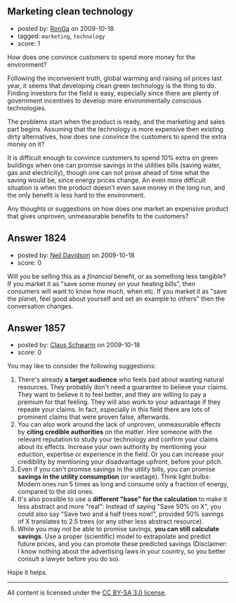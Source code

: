 ## Marketing clean technology

- posted by: [RonGa](https://stackexchange.com/users/-1/218-ronga) on 2009-10-18
- tagged: `marketing`, `technology`
- score: 1

How does one convince customers to spend more money for the environment?

Following the inconvenient truth, global warming and raising oil prices last year, it seems that developing clean green technology is the thing to do.  Finding investors for the field is easy, especially since there are plenty of government incentives to develop more environmentally conscious technologies.

The problems start when the product is ready, and the marketing and sales part begins.  Assuming that the technology is more expensive then existing dirty alternatives, how does one convince the customers to spend the extra money on it?

It is difficult enough to convince customers to spend 10% extra on green buildings when one can promise savings in the utilities bills (saving water, gas and electricity), though one can not prove ahead of time what the saving would be, since energy prices change.  An even more difficult situation is when the product doesn't even save money in the long run, and the only benefit is less hard to the environment.


Any thoughts or suggestions on how does one market an expensive product that gives unproven, unmeasurable benefits to the customers? 


## Answer 1824

- posted by: [Neil Davidson](https://stackexchange.com/users/-1/210-neil-davidson) on 2009-10-18
- score: 0

Will you be selling this as a *financial* benefit, or as something less tangible? If you market it as "save some money on your heating bills", then consumers will want to know how much, when etc. If you market it as "save the planet, feel good about yourself and set an example to others" then the conversation changes.


## Answer 1857

- posted by: [Claus Schwarm](https://stackexchange.com/users/-1/294-claus-schwarm) on 2009-10-18
- score: 0

You may like to consider the following suggestions:

 1. There's already **a target audience** who feels bad about wasting natural resources. They probably don't need a guarantee to believe your claims. They want to believe it to feel better, and they are willing to pay a premium for that feeling. They will also work to your advantage if they repeate your claims. In fact, especially in this field there are lots of prominent claims that were proven false, afterwards.
 1. You can also work around the lack of unproven, unmeasurable effects by **citing credible authorities** on the matter. Hire someone with the relevant reputation to study your technology and confirm your claims about its effects. Increase your own authority by mentioning your eduction, expertise or experience in the field. Or you can increase your credibility by mentioning your disadvantage upfront, before your pitch.
 1. Even if you can't promise savings in the utility bills, you can promise **savings in the utility consumption** (or wastage). Think light bulbs: Modern ones run 5 times as long and consume only a fraction of energy, compared to the old ones. 
 1. It's also possible to use a **different "base" for the calculation** to make it less abstract and more "real": Instead of saying "Save 50% on X", you could also say "Save two and a half trees now!", provided 50% savings of X translates to 2.5 trees (or any other less abstract resource).
 1. While you may not be able to promise savings, **you can still calculate savings**. Use a proper (scientific) model to extrapolate and predict future prices, and you can promote these predicted savings (Disclaimer: I know nothing about the advertising laws in your country, so you better consult a lawyer before you do so).

Hope it helps.



---

All content is licensed under the [CC BY-SA 3.0 license](https://creativecommons.org/licenses/by-sa/3.0/).

